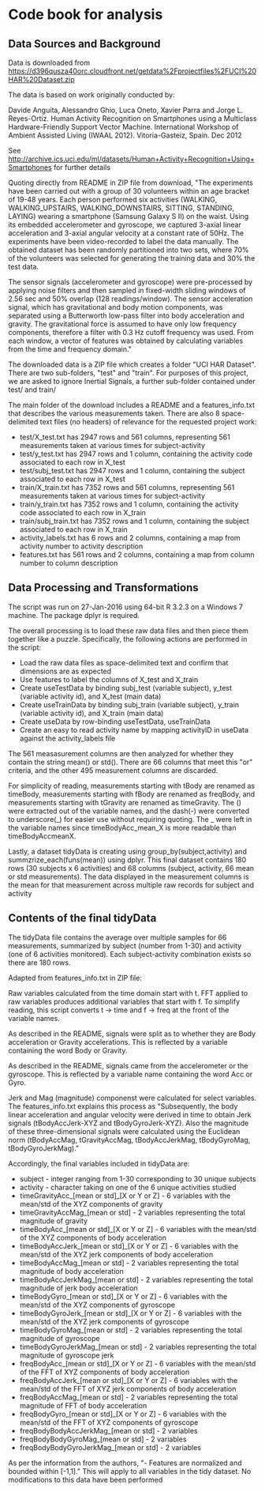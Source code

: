 # Code book for analysis

## Data Sources and Background
Data is downloaded from https://d396qusza40orc.cloudfront.net/getdata%2Fprojectfiles%2FUCI%20HAR%20Dataset.zip

The data is based on work originally conducted by:

Davide Anguita, Alessandro Ghio, Luca Oneto, Xavier Parra and Jorge L. Reyes-Ortiz. Human Activity Recognition on Smartphones using a Multiclass Hardware-Friendly Support Vector Machine. International Workshop of Ambient Assisted Living (IWAAL 2012). Vitoria-Gasteiz, Spain. Dec 2012

See http://archive.ics.uci.edu/ml/datasets/Human+Activity+Recognition+Using+Smartphones for further details

Quoting directly from README in ZIP file from download, "The experiments have been carried out with a group of 30 volunteers within an age bracket of 19-48 years. Each person performed six activities (WALKING, WALKING_UPSTAIRS, WALKING_DOWNSTAIRS, SITTING, STANDING, LAYING) wearing a smartphone (Samsung Galaxy S II) on the waist. Using its embedded accelerometer and gyroscope, we captured 3-axial linear acceleration and 3-axial angular velocity at a constant rate of 50Hz. The experiments have been video-recorded to label the data manually. The obtained dataset has been randomly partitioned into two sets, where 70% of the volunteers was selected for generating the training data and 30% the test data. 

The sensor signals (accelerometer and gyroscope) were pre-processed by applying noise filters and then sampled in fixed-width sliding windows of 2.56 sec and 50% overlap (128 readings/window). The sensor acceleration signal, which has gravitational and body motion components, was separated using a Butterworth low-pass filter into body acceleration and gravity. The gravitational force is assumed to have only low frequency components, therefore a filter with 0.3 Hz cutoff frequency was used. From each window, a vector of features was obtained by calculating variables from the time and frequency domain."

The downloaded data is a ZIP file which creates a folder "UCI HAR Dataset".  There are two sub-folders, "test" and "train".  For purposes of this project, we are asked to ignore Inertial Signals, a further sub-folder contained under test/ and train/

The main folder of the download includes a README and a features_info.txt that describes the various measurements taken.  There are also 8 space-delimited text files (no headers) of relevance for the requested project work:

* test/X_test.txt has 2947 rows and 561 columns, representing 561 measurements taken at various times for subject-activity
* test/y_test.txt has 2947 rows and 1 column, containing the activity code associated to each row in X_test
* test/subj_test.txt has 2947 rows and 1 column, containing the subject associated to each row in X_test
* train/X_train.txt has 7352 rows and 561 columns, representing 561 measurements taken at various times for subject-activity
* train/y_train.txt has 7352 rows and 1 column, containing the activity code associated to each row in X_train
* train/subj_train.txt has 7352 rows and 1 column, containing the subject associated to each row in X_train
* activity_labels.txt has 6 rows and 2 columns, containing a map from activity number to activity description
* features.txt has 561 rows and 2 columns, containing a map from column number to column description

## Data Processing and Transformations
The script was run on 27-Jan-2016 using 64-bit R 3.2.3 on a Windows 7 machine.  The package dplyr is required.

The overall processing is to load these raw data files and then piece them together like a puzzle.  Specifically, the following actions are performed in the script:

* Load the raw data files as space-delimited text and confirm that dimensions are as expected
* Use features to label the columns of X_test and X_train
* Create useTestData by binding subj_test (variable subject), y_test (variable activity id), and X_test (main data)
* Create useTrainData by binding subj_train (variable subject), y_train (variable activity id), and X_train (main data)
* Create useData by row-binding useTestData, useTrainData
* Create an easy to read activity name by mapping activityID in useData against the activity_labels file

The 561 measasurement columns are then analyzed for whether they contain the string mean() or std().  There are 66 columns that meet this "or" criteria, and the other 495 measurement columns are discarded.

For simplicity of reading, measurements starting with tBody are renamed as timeBody, measurements starting with fBody are renamed as freqBody, and measurements starting with tGravity are renamed as timeGravity.  The () were extracted out of the variable names, and the dash(-) were converted to underscore(_) for easier use without requiring quoting.  The _ were left in the variable names since timeBodyAcc_mean_X is more readable than timeBodyAccmeanX.

Lastly, a dataset tidyData is creating using group_by(subject,activity) and summzrize_each(funs(mean)) using dplyr.  This final dataset contains 180 rows (30 subjects x 6 activities) and 68 columns (subject, activity, 66 mean or std measurements).  The data displayed in the measurement columns is the mean for that measurement across multiple raw records for subject and activity

## Contents of the final tidyData

The tidyData file contains the average over multiple samples for 66 measurements, summarized by subject (number from 1-30) and activity (one of 6 activities monitored).  Each subject-activity combination exists so there are 180 rows.

Adapted from features_info.txt in ZIP file:

Raw variables calculated from the time domain start with t.  FFT applied to raw variables produces additional variables that start with f.  To simplify reading, this script converts t -> time and f -> freq at the front of the variable names.

As described in the README, signals were split as to whether they are Body acceleration or Gravity accelerations.  This is reflected by a variable containing the word Body or Gravity.

As described in the README, signals came from the accelerometer or the gyroscope.  This is reflected by a variable name containing the word Acc or Gyro.

Jerk and Mag (magnitude) componenst were calculated for select variables.  The features_info.txt explains this process as "Subsequently, the body linear acceleration and angular velocity were derived in time to obtain Jerk signals (tBodyAccJerk-XYZ and tBodyGyroJerk-XYZ). Also the magnitude of these three-dimensional signals were calculated using the Euclidean norm (tBodyAccMag, tGravityAccMag, tBodyAccJerkMag, tBodyGyroMag, tBodyGyroJerkMag)."

Accordingly, the final variables included in tidyData are:
* subject - integer ranging from 1-30 corresponding to 30 unique subjects
* activity - character taking on one of the 6 unique activities studied
* timeGravityAcc_[mean or std]_[X or Y or Z] - 6 variables with the mean/std of the XYZ components of gravity
* timeGravityAccMag_[mean or std] - 2 variables representing the total magnitude of gravity
* timeBodyAcc_[mean or std]_[X or Y or Z] - 6 variables with the mean/std of the XYZ components of body acceleration
* timeBodyAccJerk_[mean or std]_[X or Y or Z] - 6 variables with the mean/std of the XYZ jerk components of body acceleration
* timeBodyAccMag_[mean or std] - 2 variables representing the total magnitude of body acceleration
* timeBodyAccJerkMag_[mean or std] - 2 variables representing the total magnitude of jerk body acceleration
* timeBodyGyro_[mean or std]_[X or Y or Z] - 6 variables with the mean/std of the XYZ components of gyroscope
* timeBodyGyroJerk_[mean or std]_[X or Y or Z] - 6 variables with the mean/std of the XYZ jerk components of gyroscope
* timeBodyGyroMag_[mean or std] - 2 variables representing the total magnitude of gyroscope
* timeBodyGyroJerkMag_[mean or std] - 2 variables representing the total magnitude of gyroscope jerk
* freqBodyAcc_[mean or std]_[X or Y or Z] - 6 variables with the mean/std of the FFT of XYZ components of body acceleration
* freqBodyAccJerk_[mean or std]_[X or Y or Z] - 6 variables with the mean/std of the FFT of XYZ jerk components of body acceleration
* freqBodyAccMag_[mean or std] - 2 variables representing the total magnitude of FFT of body acceleration
* freqBodyGyro_[mean or std]_[X or Y or Z] - 6 variables with the mean/std of the FFT of XYZ components of gyroscope
* freqBodyBodyAccJerkMag_[mean or std] - 2 variables
* freqBodyBodyGyroMag_[mean or std] - 2 variables
* freqBodyBodyGyroJerkMag_[mean or std] - 2 variables

As per the information from the authors, "- Features are normalized and bounded within [-1,1]."  This will apply to all variables in the tidy dataset.  No modifications to this data have been performed
